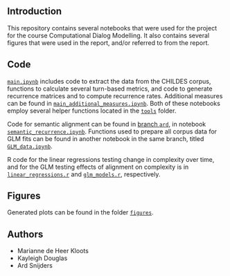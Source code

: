## Introduction

This repository contains several notebooks that were used for the project for the course Computational Dialog Modelling.
It also contains several figures that were used in the report, and/or referred to from the report.

## Code

[```main.ipynb```](https://github.com/mdhk/CDM-project/blob/master/main.ipynb) includes code to extract the data from the CHILDES corpus, 
functions to calculate several turn-based metrics, 
and code to generate recurrence matrices and to compute recurrence rates.
Additional measures can be found in [```main_additional_measures.ipynb```](https://github.com/mdhk/CDM-project/blob/master/main_additional_measures.ipynb).
Both of these notebooks employ several helper functions located in the [```tools```](https://github.com/mdhk/CDM-project/tree/master/tools) folder.

Code for semantic alignment can be found in [branch ```ard```](https://github.com/mdhk/CDM-project/tree/ard), in notebook [```semantic_recurrence.ipynb```](https://github.com/mdhk/CDM-project/blob/ard/semantic_recurrence.ipynb).
Functions used to prepare all corpus data for GLM fits can be found in another notebook in the same branch, titled
[```GLM_data.ipynb```](https://github.com/mdhk/CDM-project/blob/ard/GLM_data.ipynb).

R code for the linear regressions testing change in complexity over time, and for the GLM testing effects of alignment on complexity is in [```linear_regressions.r```](https://github.com/mdhk/CDM-project/blob/master/linear_regressions.r) and [```glm_models.r```](https://github.com/mdhk/CDM-project/blob/master/glm_models.r), respectively.

## Figures
Generated plots can be found in the folder  [```figures```](https://github.com/mdhk/CDM-project/tree/master/figures).

## Authors

- Marianne de Heer Kloots
- Kayleigh Douglas
- Ard Snijders
